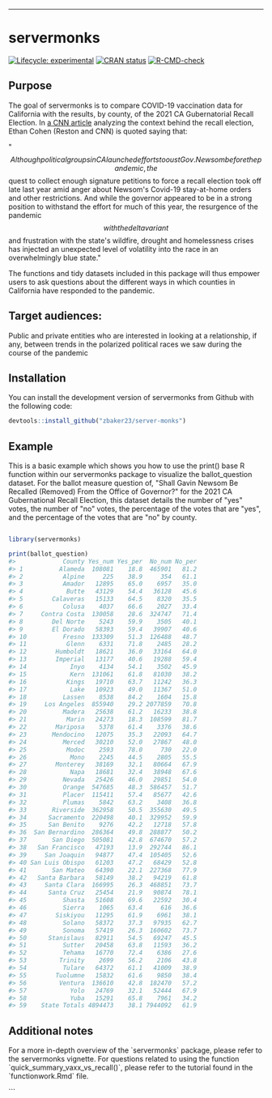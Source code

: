 ---
<!-- README.md is generated from README.Rmd. Please edit that file -->

# servermonks

<!-- badges: start -->

[![Lifecycle:
experimental](https://img.shields.io/badge/lifecycle-experimental-orange.svg)](https://lifecycle.r-lib.org/articles/stages.html#experimental)
[![CRAN
status](https://www.r-pkg.org/badges/version/servermonks)](https://CRAN.R-project.org/package=servermonks)
[![R-CMD-check](https://github.com/zbaker23/server-monks/actions/workflows/R-CMD-check.yaml/badge.svg)](https://github.com/zbaker23/server-monks/actions/workflows/R-CMD-check.yaml)

<!-- badges: end -->

## Purpose

The goal of servermonks is to compare COVID-19 vaccination data for
California with the results, by county, of the 2021 CA Gubernatorial
Recall Election. In [a CNN
article](https://www.cnn.com/2021/08/28/politics/california-recall-what-matters/index.html)
analyzing the context behind the recall election, Ethan Cohen (Reston
and CNN) is quoted saying that:

"$$Although political groups in CA launched efforts to oust Gov. Newsom
before the pandemic, the$$quest to collect enough signature petitions to
force a recall election took off late last year amid anger about
Newsom's Covid-19 stay-at-home orders and other restrictions. And while
the governor appeared to be in a strong position to withstand the effort
for much of this year, the resurgence of the pandemic $$with the delta
variant$$ and frustration with the state's wildfire, drought and
homelessness crises has injected an unexpected level of volatility into
the race in an overwhelmingly blue state."

The functions and tidy datasets included in this package will thus
empower users to ask questions about the different ways in which
counties in California have responded to the pandemic.

## Target audiences:

Public and private entities who are interested in looking at a
relationship, if any, between trends in the polarized political races we
saw during the course of the pandemic

## Installation

You can install the development version of servermonks from Github with
the following code:

``` r
devtools::install_github("zbaker23/server-monks")
```

## Example

This is a basic example which shows you how to use the print() base R
function within our servermonks package to visualize the ballot_question
dataset. For the ballot measure question of, "Shall Gavin Newsom Be
Recalled (Removed) From the Office of Governor?" for the 2021 CA
Gubernational Recall Election, this dataset details the number of "yes"
votes, the number of "no" votes, the percentage of the votes that are
"yes", and the percentage of the votes that are "no" by county.

``` r

library(servermonks)

print(ballot_question)
#>             County Yes_num Yes_per  No_num No_per
#> 1          Alameda  108081    18.8  465901   81.2
#> 2           Alpine     225    38.9     354   61.1
#> 3           Amador   12895    65.0    6957   35.0
#> 4            Butte   43129    54.4   36128   45.6
#> 5        Calaveras   15133    64.5    8320   35.5
#> 6           Colusa    4037    66.6    2027   33.4
#> 7     Contra Costa  130058    28.6  324747   71.4
#> 8        Del Norte    5243    59.9    3505   40.1
#> 9        El Dorado   58393    59.4   39907   40.6
#> 10          Fresno  133309    51.3  126488   48.7
#> 11           Glenn    6331    71.8    2485   28.2
#> 12        Humboldt   18621    36.0   33164   64.0
#> 13        Imperial   13177    40.6   19288   59.4
#> 14            Inyo    4134    54.1    3502   45.9
#> 15            Kern  131061    61.8   81030   38.2
#> 16           Kings   19710    63.7   11242   36.3
#> 17            Lake   10923    49.0   11367   51.0
#> 18          Lassen    8538    84.2    1604   15.8
#> 19     Los Angeles  855940    29.2 2077859   70.8
#> 20          Madera   25638    61.2   16233   38.8
#> 21           Marin   24273    18.3  108599   81.7
#> 22        Mariposa    5378    61.4    3376   38.6
#> 23       Mendocino   12075    35.3   22093   64.7
#> 24          Merced   30210    52.0   27867   48.0
#> 25           Modoc    2593    78.0     730   22.0
#> 26            Mono    2245    44.5    2805   55.5
#> 27        Monterey   38169    32.1   80664   67.9
#> 28            Napa   18681    32.4   38948   67.6
#> 29          Nevada   25426    46.0   29851   54.0
#> 30          Orange  547685    48.3  586457   51.7
#> 31          Placer  115411    57.4   85677   42.6
#> 32          Plumas    5842    63.2    3408   36.8
#> 33       Riverside  362958    50.5  355630   49.5
#> 34      Sacramento  220498    40.1  329952   59.9
#> 35      San Benito    9276    42.2   12718   57.8
#> 36  San Bernardino  286364    49.8  288877   50.2
#> 37       San Diego  505081    42.8  674670   57.2
#> 38   San Francisco   47193    13.9  292744   86.1
#> 39     San Joaquin   94877    47.4  105405   52.6
#> 40 San Luis Obispo   61203    47.2   68429   52.8
#> 41       San Mateo   64390    22.1  227368   77.9
#> 42   Santa Barbara   58149    38.2   94219   61.8
#> 43     Santa Clara  166995    26.3  468851   73.7
#> 44      Santa Cruz   25454    21.9   90874   78.1
#> 45          Shasta   51608    69.6   22592   30.4
#> 46          Sierra    1065    63.4     616   36.6
#> 47        Siskiyou   11295    61.9    6961   38.1
#> 48          Solano   58372    37.3   97935   62.7
#> 49          Sonoma   57419    26.3  160602   73.7
#> 50      Stanislaus   82911    54.5   69247   45.5
#> 51          Sutter   20458    63.8   11593   36.2
#> 52          Tehama   16770    72.4    6386   27.6
#> 53         Trinity    2699    56.2    2106   43.8
#> 54          Tulare   64372    61.1   41009   38.9
#> 55        Tuolumne   15832    61.6    9850   38.4
#> 56         Ventura  136610    42.8  182470   57.2
#> 57            Yolo   24769    32.1   52444   67.9
#> 58            Yuba   15291    65.8    7961   34.2
#> 59    State Totals 4894473    38.1 7944092   61.9
```

## Additional notes

For a more in-depth overview of the \`servermonks\` package, please
refer to the servermonks vignette. For questions related to using the
function \`quick_summary_vaxx_vs_recall()\`, please refer to the
tutorial found in the \`functionwork.Rmd\` file.

\`\`\`
